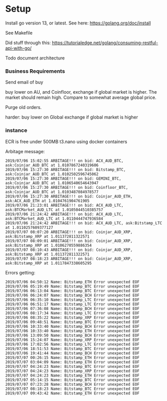 
# Setup
Install go version 13, or latest.
See here:
https://golang.org/doc/install

See Makefile

Did stuff through this:
https://tutorialedge.net/golang/consuming-restful-api-with-go/

Todo document architecture

### Business Requirements
Send email of buy

buy lower on AU, and Coinfloor, exchange if global market is higher. The market should remain high. Compare to somewhat average global price.

Purge old orders.

harder: buy lower on Global exchange if global market is higher



### instance
ECR is free under 500MB
t3.nano using docker containers

Arbitage message:
```
2019/07/06 15:02:55 ARBITAGE!!! on bid: ACX_AUD_BTC, ask:Coinjar_AUD_BTC at 1.0107867240319606
2019/07/06 15:27:30 ARBITAGE!!! on bid: Bitstamp_BTC, ask:Coinjar_AUD_BTC at 1.0102502596745062
2019/07/06 15:27:30 ARBITAGE!!! on bid: GEMINI_BTC, ask:Coinjar_AUD_BTC at 1.0106540654643947
2019/07/06 15:27:30 ARBITAGE!!! on bid: Coinfloor_BTC, ask:Coinjar_AUD_BTC at 1.0103487084978577
2019/07/06 15:27:30 ARBITAGE!!! on bid: Coinjar_AUD_ETH, ask:ACX_AUD_ETH at 1.0104761904761905
2019/07/06 21:23:01 ARBITAGE!!! on bid: ACX_AUD_LTC, ask:BTCMarket_AUD_LTC at 1.0105044510385757
2019/07/06 21:24:42 ARBITAGE!!! on bid: ACX_AUD_LTC, ask:BTCMarket_AUD_LTC at 1.0110444747936584
2019/07/06 21:24:42 ARBITAGE!!! on bid: ACX_AUD_LTC, ask:Bitstamp_LTC at 1.0110257609377127
2019/07/07 08:07:20 ARBITAGE!!! on bid: Coinjar_AUD_XRP, ask:Bitstamp_XRP at 1.011372811322571
2019/07/07 08:09:01 ARBITAGE!!! on bid: Coinjar_AUD_XRP, ask:Bitstamp_XRP at 1.0106270559886354
2019/07/07 08:10:43 ARBITAGE!!! on bid: Coinjar_AUD_XRP, ask:Bitstamp_XRP at 1.011372811322571
2019/07/07 08:18:23 ARBITAGE!!! on bid: Coinjar_AUD_XRP, ask:Bitstamp_XRP at 1.0117847338605295
```

Errors getting:
```
2019/07/06 04:50:12 Name: Bitstamp_ETH Error unexpected EOF
2019/07/06 05:19:49 Name: Bitstamp_BTC Error unexpected EOF
2019/07/06 06:13:04 Name: Bitstamp_BTC Error unexpected EOF
2019/07/06 06:24:07 Name: Bitstamp_BCH Error unexpected EOF
2019/07/06 06:35:10 Name: Bitstamp_LTC Error unexpected EOF
2019/07/06 06:51:17 Name: Bitstamp_LTC Error unexpected EOF
2019/07/06 07:36:08 Name: Bitstamp_BCH Error unexpected EOF
2019/07/06 08:17:34 Name: Bitstamp_LTC Error unexpected EOF
2019/07/06 08:35:22 Name: Bitstamp_XRP Error unexpected EOF
2019/07/06 09:48:51 Name: Bitstamp_BTC Error unexpected EOF
2019/07/06 10:33:40 Name: Bitstamp_BCH Error unexpected EOF
2019/07/06 10:33:40 Name: Bitstamp_ETH Error unexpected EOF
2019/07/06 13:09:50 Name: Bitstamp_BCH Error unexpected EOF
2019/07/06 15:24:07 Name: Bitstamp_XRP Error unexpected EOF
2019/07/06 17:02:56 Name: Bitstamp_LTC Error unexpected EOF
2019/07/06 18:51:53 Name: Bitstamp_BTC Error unexpected EOF
2019/07/06 19:41:44 Name: Bitstamp_BCH Error unexpected EOF
2019/07/07 00:26:15 Name: Bitstamp_ETH Error unexpected EOF
2019/07/07 03:04:09 Name: Bitstamp_ETH Error unexpected EOF
2019/07/07 04:24:23 Name: Bitstamp_BTC Error unexpected EOF
2019/07/07 04:24:23 Name: Bitstamp_XRP Error unexpected EOF
2019/07/07 04:24:23 Name: Bitstamp_ETH Error unexpected EOF
2019/07/07 05:14:15 Name: Bitstamp_BTC Error unexpected EOF
2019/07/07 07:23:28 Name: Bitstamp_BCH Error unexpected EOF
2019/07/07 08:18:23 Name: Bitstamp_BTC Error unexpected EOF
2019/07/07 09:43:42 Name: Bitstamp_ETH Error unexpected EOF
```